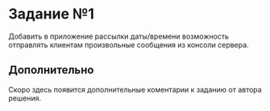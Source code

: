 # Задание №1

Добавить в приложение рассылки даты/времени возможность отправлять клиентам произвольные сообщения из консоли сервера.

## Дополнительно

Скоро здесь появится дополнительные коментарии к заданию от автора решения.
